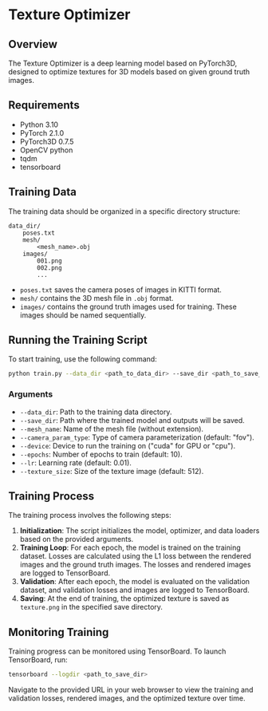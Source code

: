 # Texture Optimizer

## Overview

The Texture Optimizer is a deep learning model based on PyTorch3D, designed to optimize textures for 3D models based on given ground truth images.

## Requirements

- Python 3.10
- PyTorch 2.1.0
- PyTorch3D 0.7.5
- OpenCV python
- tqdm
- tensorboard


## Training Data

The training data should be organized in a specific directory structure:

```
data_dir/
    poses.txt
    mesh/
        <mesh_name>.obj
    images/
        001.png
        002.png
        ...
```

- `poses.txt` saves the camera poses of images in KITTI format.
- `mesh/` contains the 3D mesh file in `.obj` format.
- `images/` contains the ground truth images used for training. These images should be named sequentially.

## Running the Training Script

To start training, use the following command:

```bash
python train.py --data_dir <path_to_data_dir> --save_dir <path_to_save_dir> --mesh_name <mesh_file_name> --camera_param_type <camera_params_type> --device cuda --epochs 10 --lr 0.01 --texture_size 512
```

### Arguments

- `--data_dir`: Path to the training data directory.
- `--save_dir`: Path where the trained model and outputs will be saved.
- `--mesh_name`: Name of the mesh file (without extension).
- `--camera_param_type`: Type of camera parameterization (default: "fov").
- `--device`: Device to run the training on ("cuda" for GPU or "cpu").
- `--epochs`: Number of epochs to train (default: 10).
- `--lr`: Learning rate (default: 0.01).
- `--texture_size`: Size of the texture image (default: 512).

## Training Process

The training process involves the following steps:

1. **Initialization**: The script initializes the model, optimizer, and data loaders based on the provided arguments.
2. **Training Loop**: For each epoch, the model is trained on the training dataset. Losses are calculated using the L1 loss between the rendered images and the ground truth images. The losses and rendered images are logged to TensorBoard.
3. **Validation**: After each epoch, the model is evaluated on the validation dataset, and validation losses and images are logged to TensorBoard.
4. **Saving**: At the end of training, the optimized texture is saved as `texture.png` in the specified save directory.

## Monitoring Training

Training progress can be monitored using TensorBoard. To launch TensorBoard, run:

```bash
tensorboard --logdir <path_to_save_dir>
```

Navigate to the provided URL in your web browser to view the training and validation losses, rendered images, and the optimized texture over time.
